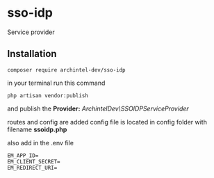 # sso-idp
Service provider


## Installation
```
composer require archintel-dev/sso-idp
```

in your terminal run this command

```
php artisan vendor:publish
```
and publish the **Provider:** _ArchintelDev\SSOIDPServiceProvider_

routes and config are added 
config file is located in config folder with filename **ssoidp.php**


also add in the .env file


```
EM_APP_ID=
EM_CLIENT_SECRET=
EM_REDIRECT_URI=
```

